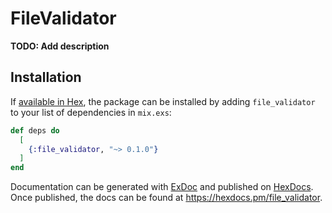 # FileValidator

**TODO: Add description**

## Installation

If [available in Hex](https://hex.pm/docs/publish), the package can be installed
by adding `file_validator` to your list of dependencies in `mix.exs`:

```elixir
def deps do
  [
    {:file_validator, "~> 0.1.0"}
  ]
end
```

Documentation can be generated with [ExDoc](https://github.com/elixir-lang/ex_doc)
and published on [HexDocs](https://hexdocs.pm). Once published, the docs can
be found at <https://hexdocs.pm/file_validator>.

